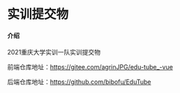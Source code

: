 # 实训提交物

#### 介绍
2021重庆大学实训一队实训提交物

前端仓库地址：https://gitee.com/agrinJPG/edu-tube_-vue

后端仓库地址：https://github.com/bibofu/EduTube
